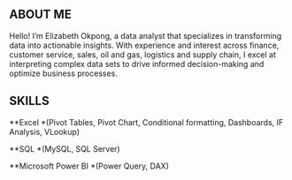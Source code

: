 ## ABOUT ME
Hello! I’m Elizabeth Okpong, a data analyst that specializes in transforming data into actionable insights. With experience and interest across finance, customer service, sales, oil and gas, logistics and supply chain, I excel at interpreting complex data sets to drive informed decision-making and optimize business processes.
## SKILLS
**Excel *(Pivot Tables, Pivot Chart, Conditional formatting, Dashboards, IF Analysis, VLookup)

**SQL *(MySQL, SQL Server)

**Microsoft Power BI *(Power Query, DAX)
